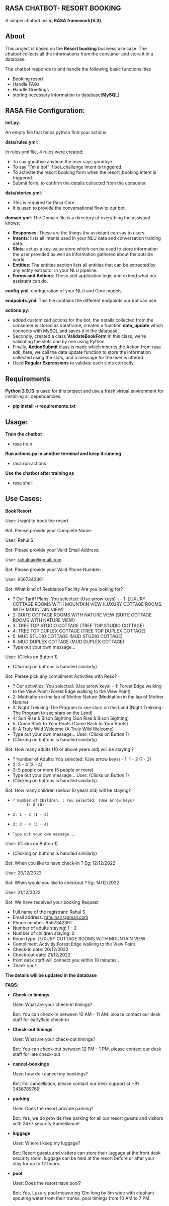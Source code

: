 ## RASA CHATBOT- RESORT BOOKING

A simple chatbot using **RASA framework(V.3)**. 

## About

This project is based on the **Resort booking** business use case. The chatbot collects all the informations from the consumer and store it in a database.

The chatbot responds to and handle the following basic functionalities

- Booking resort
- Handle FAQs
- Handle Greetings
- storing necessary information to database(**MySQL**)

## RASA File Configuration:

**__init__.py**:

An empty file that helps python find your actions

**data/rules.yml**:

In rules.yml file, 4 rules were created:

- To say goodbye anytime the user says goodbye.
- To say “I’m a bot” if bot_challenge intent is triggered.
- To activate the resort booking form when the resort_booking intent is triggered.
- Submit form, to confirm the details collected from the consumer.

**data/stories.yml**:

- This is required for Rasa Core.
- It is used to provide the conversational flow to our bot.

**domain.yml**:
The Domain file is a directory of everything the assistant knows:

- **Responses**: These are the things the assistant can say to users.
- **Intents**: lists all intents used in your NLU data and conversation training data.
- **Slots**: act as a key-value store which can be used to store information the user provided as well as information gathered about the outside world.
- **Entities**: The entities section lists all entities that can be extracted by any entity extractor in your NLU pipeline.
- **Forms and Actions**: These add application logic and extend what our assistant can do.


**config.yml**:
configuration of your NLU and Core models.

**endpoints.yml**:
This file contains the different endpoints our bot can use.

**actions.py**:
- added customized actions for the bot, the details collected from the consumer is stored as dataframe, created a function **data_update** which connects with MySQL and saves it in the database.
- Secondly, created a class **ValidateBookForm** in this class, we're validating the slots one by one using Python.
- Finally, **ActionSubmit** class is made which inherits the Action from rasa sdk, here, we call the data update function to store the information collected using the slots, and a message for the user is uttered.
- Used **Regular Expressions** to validate each slots correctly.

## Requirements

**Python 3.9.13** is used for this project and use a fresh virtual environment for installing all dependencies.

- **pip install -r requirements.txt**

## Usage:

**Train the chatbot**
- rasa train

**Run actions.py in another terminal and keep it running**
- rasa run actions

**Use the chatbot after training as**
- rasa shell

## Use Cases:

**Book Resort**

User: I want to book the resort.

Bot: Please provide your Complete Name:

User: Rahul S

Bot: Please provide your Valid Email Address:

User: rahulnair@gmail.com

Bot: Please provide your Valid Phone Number:

User: 9567342361

Bot: What kind of Residence Facility Are you looking for?


-   ? Our Tariff Plans: You selected: (Use arrow keys)                                                                                                  - -   1: LUXURY COTTAGE ROOMS WITH MOUNTAIN VIEW (LUXURY COTTAGE ROOMS WITH MOUNTAIN VIEW)
-   2: SUITE COTTAGE ROOMS WITH NATURE VIEW (SUITE COTTAGE ROOMS WITH NATURE VIEW)
-   3: TREE TOP STUDIO COTTAGE (TREE TOP STUDIO COTTAGE)
-   4: TREE TOP DUPLEX COTTAGE (TREE TOP DUPLEX COTTAGE)
-   5: MUD STUDIO COTTAGE (MUD STUDIO COTTAGE)
-   6: MUD DUPLEX COTTAGE (MUD DUPLEX COTTAGE)
-   Type out your own message...
 
User: (Clicks on Button 1)
 - (Clicking on buttons is handled similarly)
 
Bot: Please pick any compliment Activities with Reso?


-    ? Our activities: You selected: (Use arrow keys)                                                                                                    -    1: Forest Edge walking to the View Point (Forest Edge walking to the View Point)
-    2: Meditation in the lap of Mother Nature (Meditation in the lap of Mother Nature)
-    3: Night Trekking-The Program to see stars on the Land (Night Trekking-The Program to see stars on the Land)
-    4: Sun Rise & Bison Sighting (Sun Rise & Bison Sighting)
-    5: Come Back to Your Roots (Come Back to Your Roots)
-    6: A Truly Wild Welcome (A Truly Wild Welcome)
-    Type out your own message... 
User: (Clicks on Button 1)
 - (Clicking on buttons is handled similarly)

Bot: How many adults (10 or above years old) will be staying ?


-    ? Number of Adults: You selected: (Use arrow keys)                                                                                                  -    1: 1 - 2 (1 - 2)
-    2: 3 - 4 (3 - 4)
-    3: 5 people or more (5 people or more)
-    Type out your own message...
User: (Clicks on Button 1)
 - (Clicking on buttons is handled similarly)

Bot: How many children (below 10 years old) will be staying?


-     ? Number of Children: : You selected: (Use arrow keys)                                                                                              -     1: 0 (0)
-     2: 1 - 2 (1 - 2)
-     3: 3 - 4 (3 - 4)
-     Type out your own message...
User: (Clicks on Button 1)
 - (Clicking on buttons is handled similarly)

Bot: When you like to have check-in ? Eg: 12/12/2022

User: 20/12/2022

Bot: When would you like to checkout ? Eg: 14/12/2022

User: 21/12/2022

Bot: We have received your booking Request
- Full name of the registrant: Rahul S
- Email address: rahulnair@gmail.com
- Phone number: 9567342361
- Number of adults staying: 1 - 2
- Number of children staying: 0
- Room type: LUXURY COTTAGE ROOMS WITH MOUNTAIN VIEW
- Compliment Activitiy:Forest Edge walking to the View Point
- Check-in date: 20/12/2022
- Check-out date: 21/12/2022
- front desk staff will connect you within 10 minutes .
- Thank you!
     
**The details will be updated in the database**


**FAQS**:

- **Check-in timings**

     User: What are your check-in timings?

     Bot: You can check-in between 10 AM - 11 AM. please contact our desk staff for early/late check-in

- **Check-out timings**

     User:  What are your check-out timings?

     Bot: You can check-out between 12 PM - 1 PM. please contact our desk staff for late check-out

- **cancel-bookings**

     User:  how do i cancel my bookings?

     Bot: For cancellation, please contact our desk support at +91 3456789769!

- **parking**

     User:  Does the resort provide parking?

     Bot: Yes, we do provide free parking for all our resort guests and visitors with 24*7 security Surveillance!
  
- **luggage**

     User:  Where i keep my luggage?

     Bot: Resort guests and visitors can store their luggage at the front desk security room. luggage can be held at the resort before or after your stay for up to 12           hours.
  
- **pool**

     User:  Does the resort have pool?

     Bot: Yes, Luxury pool measuring 12m long by 5m wide with elephant spouting water from their trunks. pool timings from 10 AM to 7 PM.








